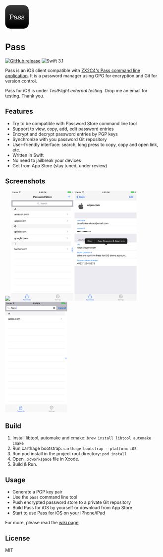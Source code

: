 <img src="icon/icon_round.png" width="76"/> 

# Pass
[![GitHub release](https://img.shields.io/github/release/mssun/pass-ios.svg)](https://github.com/mssun/pass-ios/releases)
![Swift 3.1](https://img.shields.io/badge/Swift-3.1-orange.svg)

Pass is an iOS client compatible with [ZX2C4's Pass command line
application](http://www.passwordstore.org/).  It is a password manager using
GPG for encryption and Git for version control.

Pass for iOS is under *TestFlight external testing*. Drop me an email for testing. Thank you.

## Features

- Try to be compatible with Password Store command line tool
- Support to view, copy, add, edit password entries
- Encrypt and decrypt password entries by PGP keys
- Synchronize with you password Git repository
- User-friendly interface: search, long press to copy, copy and open link, etc.
- Written in Swift
- No need to jailbreak your devices
- Get from App Store (stay tuned, under review)

## Screenshots

<img src="screenshot/preview.gif" width="200"/>
<img src="screenshot/screenshot1.png" width="200"/>
<img src="screenshot/screenshot2.png" width="200"/>
<img src="screenshot/screenshot3.png" width="200"/>

## Build

1. Install libtool, automake and cmake: `brew install libtool automake cmake`
2. Run carthage bootstrap: `carthage bootstrap --platform iOS`
3. Run pod install in the project root directory: `pod install`
4. Open `.xcworkspace` file in Xcode.
5. Build & Run.

## Usage

- Generate a PGP key pair
- Use the `pass` command line tool
- Push encrypted password store to a private Git repository
- Build Pass for iOS by yourself or download from App Store
- Start to use Pass for iOS on your iPhone/iPad

For more, please read the [wiki page](https://github.com/mssun/pass-ios/wiki).

## License

MIT
